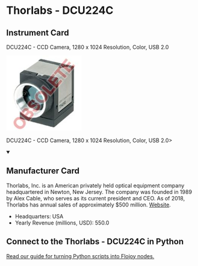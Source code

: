 
# Thorlabs - DCU224C

## Instrument Card

<div className="flex">

<div>

DCU224C - CCD Camera, 1280 x 1024 Resolution, Color, USB 2.0

</div>

![](./Thorlabs---DCU224C.jpg)

</div>

DCU224C - CCD Camera, 1280 x 1024 Resolution, Color, USB 2.0>

<details open>
<summary><h2>Manufacturer Card</h2></summary>

Thorlabs, Inc. is an American privately held optical equipment company headquartered in Newton, New Jersey. The company was founded in 1989 by Alex Cable, who serves as its current president and CEO. As of 2018, Thorlabs has annual sales of approximately $500 million. <a href="https://www.thorlabs.com/">Website</a>.

<ul>
  <li>Headquarters: USA</li>
  <li>Yearly Revenue (millions, USD): 550.0</li>
</ul>
</details>

## Connect to the Thorlabs - DCU224C in Python

[Read our guide for turning Python scripts into Flojoy nodes.](https://docs.flojoy.ai/custom-nodes/creating-custom-node/)


